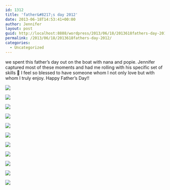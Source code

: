 ```yaml
---
id: 1312
title: 'father&#8217;s day 2012'
date: 2013-06-18T14:53:41+00:00
author: Jennifer
layout: post
guid: http://localhost:8888/wordpress/2013/06/18/2013618fathers-day-2012/
permalink: /2013/06/18/2013618fathers-day-2012/
categories:
  - Uncategorized
---
```

we spent this father&#8217;s day out on the boat with nana and popie. Jennifer captured most of these moments and had me rolling with his specific set of skills 🙂 I feel so blessed to have someone whom I not only love but with whom I truly enjoy. Happy Father&#8217;s Day!!

<div class="image-gallery-wrapper">
  <p>
    <img src="http://static1.squarespace.com/static/50db6bb3e4b015296cd43789/50dfa5b1e4b0dc6320e0b5ea/51c064bee4b0e7a2ae961041/1430547629454/2013-06-16+10.07.15.jpg.15.jpg?format=original" />
  </p>
  
  <p>
    <img src="http://static1.squarespace.com/static/50db6bb3e4b015296cd43789/50dfa5b1e4b0dc6320e0b5ea/51c0656ce4b0da508c9f5f17/1371563379181/2013-06-16+10.18.13.jpg.13.jpg?format=original" />
  </p>
  
  <p>
    <img src="http://static1.squarespace.com/static/50db6bb3e4b015296cd43789/50dfa5b1e4b0dc6320e0b5ea/51c06525e4b0cf320a60ba56/1430547676534/2013-06-16+10.16.24.jpg.24.jpg?format=original" />
  </p>
  
  <p>
    <img src="http://static1.squarespace.com/static/50db6bb3e4b015296cd43789/50dfa5b1e4b0dc6320e0b5ea/51c06553e4b033abfa09e311/1430547642309/2013-06-16+10.16.43.jpg.43.jpg?format=original" />
  </p>
  
  <p>
    <img src="http://static1.squarespace.com/static/50db6bb3e4b015296cd43789/50dfa5b1e4b0dc6320e0b5ea/51c065b8e4b01c70416b8347/1371565329110/2013-06-16+10.25.30.jpg.30.jpg?format=original" />
  </p>
  
  <p>
    <img src="http://static1.squarespace.com/static/50db6bb3e4b015296cd43789/50dfa5b1e4b0dc6320e0b5ea/51c065d7e4b033abfa09e375/1371565196232/2013-06-16+10.25.59.jpg.59.jpg?format=original" />
  </p>
  
  <p>
    <img src="http://static1.squarespace.com/static/50db6bb3e4b015296cd43789/50dfa5b1e4b0dc6320e0b5ea/51c06589e4b083db820529ca/1371564382686/2013-06-16+10.20.55.jpg.55.jpg?format=original" />
  </p>
  
  <p>
    <img src="http://static1.squarespace.com/static/50db6bb3e4b015296cd43789/50dfa5b1e4b0dc6320e0b5ea/51c066a6e4b0f375ce4f70e7/1372021133781/2013-06-16+11.15.54.jpg.54.jpg?format=original" />
  </p>
  
  <p>
    <img src="http://static1.squarespace.com/static/50db6bb3e4b015296cd43789/50dfa5b1e4b0dc6320e0b5ea/51c066b3e4b053b1a6785416/1372021218241/2013-06-16+11.19.09.jpg.09.jpg?format=original" />
  </p>
  
  <p>
    <img src="http://static1.squarespace.com/static/50db6bb3e4b015296cd43789/50dfa5b1e4b0dc6320e0b5ea/51c0666de4b02a20563f0ac9/1371564874981/2013-06-16+10.49.04.jpg.04.jpg?format=original" />
  </p>
  
  <p>
    <img src="http://static1.squarespace.com/static/50db6bb3e4b015296cd43789/50dfa5b1e4b0dc6320e0b5ea/51c066cfe4b0da508c9f6188/1371565467366/2013-06-16+13.46.44.jpg.44.jpg?format=original" />
  </p>
</div>